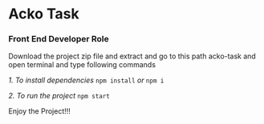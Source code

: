 # Acko Task 

### Front End Developer Role

Download the project zip file and extract and go to this path acko-task and open terminal and type following commands

*1. To install dependencies* `npm install` *or* `npm i`

*2. To run the project* `npm start`

Enjoy the Project!!!
